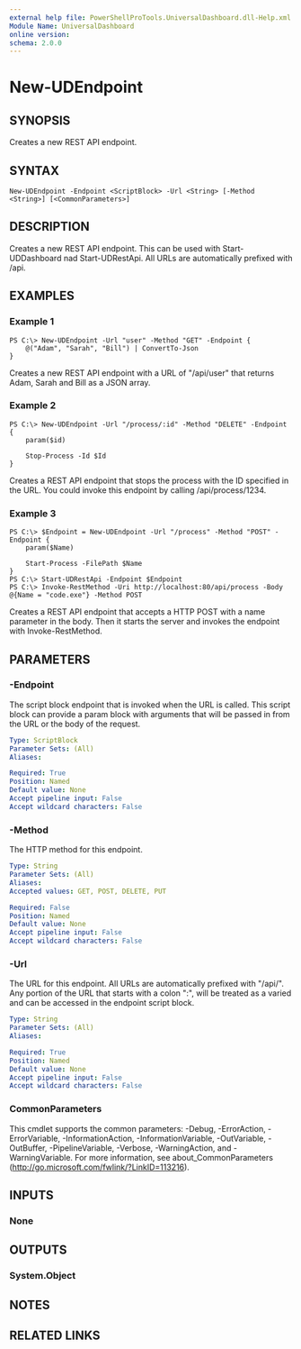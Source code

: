 ```yaml
---
external help file: PowerShellProTools.UniversalDashboard.dll-Help.xml
Module Name: UniversalDashboard
online version: 
schema: 2.0.0
---
```


# New-UDEndpoint

## SYNOPSIS
Creates a new REST API endpoint.

## SYNTAX

```
New-UDEndpoint -Endpoint <ScriptBlock> -Url <String> [-Method <String>] [<CommonParameters>]
```

## DESCRIPTION
Creates a new REST API endpoint. This can be used with Start-UDDashboard nad Start-UDRestApi. All URLs are automatically prefixed with /api.

## EXAMPLES

### Example 1
```
PS C:\> New-UDEndpoint -Url "user" -Method "GET" -Endpoint {
	@("Adam", "Sarah", "Bill") | ConvertTo-Json
}
```

Creates a new REST API endpoint with a URL of "/api/user" that returns Adam, Sarah and Bill as a JSON array. 

### Example 2
```
PS C:\> New-UDEndpoint -Url "/process/:id" -Method "DELETE" -Endpoint {
	param($id)

	Stop-Process -Id $Id
}
```

Creates a REST API endpoint that stops the process with the ID specified in the URL. You could invoke this endpoint by calling /api/process/1234.

### Example 3
```
PS C:\> $Endpoint = New-UDEndpoint -Url "/process" -Method "POST" -Endpoint {
	param($Name)

	Start-Process -FilePath $Name
}
PS C:\> Start-UDRestApi -Endpoint $Endpoint
PS C:\> Invoke-RestMethod -Uri http://localhost:80/api/process -Body @{Name = "code.exe"} -Method POST
```

Creates a REST API endpoint that accepts a HTTP POST with a name parameter in the body. Then it starts the server and invokes the endpoint with Invoke-RestMethod.

## PARAMETERS

### -Endpoint
The script block endpoint that is invoked when the URL is called. This script block can provide a param block with arguments that will be passed in from the URL or the body of the request.

```yaml
Type: ScriptBlock
Parameter Sets: (All)
Aliases: 

Required: True
Position: Named
Default value: None
Accept pipeline input: False
Accept wildcard characters: False
```

### -Method
The HTTP method for this endpoint.

```yaml
Type: String
Parameter Sets: (All)
Aliases: 
Accepted values: GET, POST, DELETE, PUT

Required: False
Position: Named
Default value: None
Accept pipeline input: False
Accept wildcard characters: False
```

### -Url
The URL for this endpoint. All URLs are automatically prefixed with "/api/". Any portion of the URL that starts with a colon ":", will be treated as a varied and can be accessed in the endpoint script block.

```yaml
Type: String
Parameter Sets: (All)
Aliases: 

Required: True
Position: Named
Default value: None
Accept pipeline input: False
Accept wildcard characters: False
```

### CommonParameters
This cmdlet supports the common parameters: -Debug, -ErrorAction, -ErrorVariable, -InformationAction, -InformationVariable, -OutVariable, -OutBuffer, -PipelineVariable, -Verbose, -WarningAction, and -WarningVariable. For more information, see about_CommonParameters (http://go.microsoft.com/fwlink/?LinkID=113216).

## INPUTS

### None

## OUTPUTS

### System.Object

## NOTES

## RELATED LINKS

